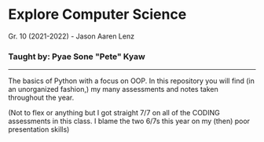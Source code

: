 # Explore Computer Science 
Gr. 10 (2021-2022) - Jason Aaren Lenz
### Taught by: Pyae Sone "Pete" Kyaw

---

The basics of Python with a focus on OOP. In this repository you will find (in an unorganized fashion,) my many assessments and notes taken throughout the year.

(Not to flex or anything but I got straight 7/7 on all of the CODING assessments in this class. I blame the two 6/7s this year on my (then) poor presentation skills)

